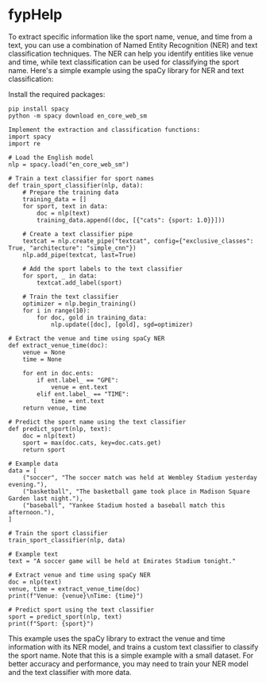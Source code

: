 # fypHelp

To extract specific information like the sport name, venue, and time from a text, you can use a combination of Named Entity Recognition (NER) and text classification techniques. The NER can help you identify entities like venue and time, while text classification can be used for classifying the sport name. Here's a simple example using the spaCy library for NER and text classification:

Install the required packages:
    
```
pip install spacy
python -m spacy download en_core_web_sm

Implement the extraction and classification functions:
import spacy
import re

# Load the English model
nlp = spacy.load("en_core_web_sm")

# Train a text classifier for sport names
def train_sport_classifier(nlp, data):
    # Prepare the training data
    training_data = []
    for sport, text in data:
        doc = nlp(text)
        training_data.append((doc, [{"cats": {sport: 1.0}}]))

    # Create a text classifier pipe
    textcat = nlp.create_pipe("textcat", config={"exclusive_classes": True, "architecture": "simple_cnn"})
    nlp.add_pipe(textcat, last=True)

    # Add the sport labels to the text classifier
    for sport, _ in data:
        textcat.add_label(sport)

    # Train the text classifier
    optimizer = nlp.begin_training()
    for i in range(10):
        for doc, gold in training_data:
            nlp.update([doc], [gold], sgd=optimizer)

# Extract the venue and time using spaCy NER
def extract_venue_time(doc):
    venue = None
    time = None

    for ent in doc.ents:
        if ent.label_ == "GPE":
            venue = ent.text
        elif ent.label_ == "TIME":
            time = ent.text
    return venue, time

# Predict the sport name using the text classifier
def predict_sport(nlp, text):
    doc = nlp(text)
    sport = max(doc.cats, key=doc.cats.get)
    return sport

# Example data
data = [
    ("soccer", "The soccer match was held at Wembley Stadium yesterday evening."),
    ("basketball", "The basketball game took place in Madison Square Garden last night."),
    ("baseball", "Yankee Stadium hosted a baseball match this afternoon."),
]

# Train the sport classifier
train_sport_classifier(nlp, data)

# Example text
text = "A soccer game will be held at Emirates Stadium tonight."

# Extract venue and time using spaCy NER
doc = nlp(text)
venue, time = extract_venue_time(doc)
print(f"Venue: {venue}\nTime: {time}")

# Predict sport using the text classifier
sport = predict_sport(nlp, text)
print(f"Sport: {sport}")
```

This example uses the spaCy library to extract the venue and time information with its NER model, and trains a custom text classifier to classify the sport name. Note that this is a simple example with a small dataset. For better accuracy and performance, you may need to train your NER model and the text classifier with more data.
